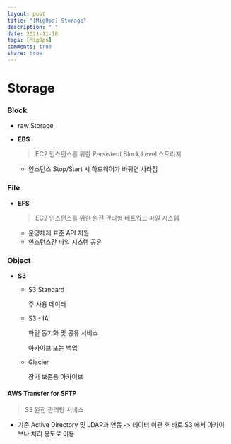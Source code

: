 ```yaml
---
layout: post
title: "[MigOps] Storage"
description: " "
date: 2021-11-18
tags: [MigOps]
comments: true
share: true
---
```


# Storage

### Block

- raw Storage

- **EBS**

  > EC2 인스턴스를 위한 Persistent Block Level 스토리지

  - 인스턴스 Stop/Start 시 하드웨어가 바뀌면 사라짐

### File

- **EFS**

  > EC2 인스턴스를 위한 완전 관리형 네트워크 파일 시스템

  - 운영체제 표준 API 지원
  - 인스턴스간 파일 시스템 공유

### Object

- **S3**

  - S3 Standard

    주 사용 데이터

  - S3 - IA

    파일 동기화 및 공유 서비스

    아카이브 또는 백업

  - Glacier

    장기 보존용 아카이브

#### AWS Transfer for SFTP

> S3 완전 관리형 서비스

- 기존 Active Directory  및 LDAP과 연동 -> 데이터 이관 후 바로 S3 에서 아카이브나 처리 용도로 이용